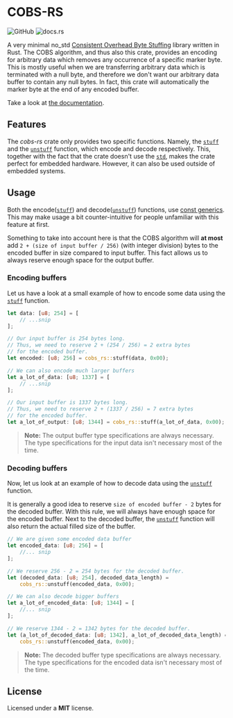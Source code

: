 # COBS-RS

![GitHub](https://img.shields.io/github/license/coastalwhite/cobs-rs)
![docs.rs](https://img.shields.io/docsrs/cobs-rs)

A very minimal no_std [Consistent Overhead Byte
Stuffing](https://en.wikipedia.org/wiki/Consistent_Overhead_Byte_Stuffing)
library written in Rust. The COBS algorithm, and thus also this crate, provides
an encoding for arbitrary data which removes any occurrence of a specific marker
byte. This is mostly useful when we are transferring arbitrary data which
is terminated with a null byte, and therefore we don't want our arbitrary data
buffer to contain any null bytes. In fact, this crate will automatically the
marker byte at the end of any encoded buffer.

Take a look at [the documentation](https://docs.rs/cobs-rs/).

## Features

The *cobs-rs* crate only provides two specific functions. Namely, the
[`stuff`](https://docs.rs/cobs-rs/1.0.2/cobs_rs/fn.stuff.html) and the
[`unstuff`](https://docs.rs/cobs-rs/1.0.2/cobs_rs/fn.unstuff.html) function,
which encode and decode respectively. This, together with the fact that the
crate doesn't use the [`std`](https://doc.rust-lang.org/std/), makes the crate
perfect for embedded hardware. However, it can also be used outside of embedded
systems.

## Usage

Both the encode([`stuff`](https://docs.rs/cobs-rs/1.0.2/cobs_rs/fn.stuff.html))
and decode([`unstuff`](https://docs.rs/cobs-rs/1.0.2/cobs_rs/fn.unstuff.html))
functions, use [const
generics](https://blog.rust-lang.org/2021/02/26/const-generics-mvp-beta). This
may make usage a bit counter-intuitive for people unfamiliar with this feature
at first.

Something to take into account here is that the COBS algorithm will __at most__
add `2 + (size of input buffer / 256)` (with integer division) bytes to the
encoded buffer in size compared to input buffer. This fact allows us to always
reserve enough space for the output buffer.

### Encoding buffers

Let us have a look at a small example of how to encode some data using the
[`stuff`](https://docs.rs/cobs-rs/1.0.2/cobs_rs/fn.stuff.html) function.

```rust
let data: [u8; 254] = [
    // ...snip
];

// Our input buffer is 254 bytes long.
// Thus, we need to reserve 2 + (254 / 256) = 2 extra bytes
// for the encoded buffer.
let encoded: [u8; 256] = cobs_rs::stuff(data, 0x00);

// We can also encode much larger buffers
let a_lot_of_data: [u8; 1337] = [
    // ...snip
];

// Our input buffer is 1337 bytes long.
// Thus, we need to reserve 2 + (1337 / 256) = 7 extra bytes
// for the encoded buffer.
let a_lot_of_output: [u8; 1344] = cobs_rs::stuff(a_lot_of_data, 0x00);
```

> **Note:** The output buffer type specifications are always necessary. The type
> specifications for the input data isn't necessary most of the time.

### Decoding buffers

Now, let us look at an example of how to decode data using the
[`unstuff`](https://docs.rs/cobs-rs/1.0.2/cobs_rs/fn.stuff.html) function.

It is generally a good idea to reserve `size of encoded buffer - 2` bytes for
the decoded buffer. With this rule, we will always have enough space for the
encoded buffer. Next to the decoded buffer, the
[`unstuff`](https://docs.rs/cobs-rs/1.0.2/cobs_rs/fn.stuff.html) function will
also return the actual filled size of the buffer.

```rust
// We are given some encoded data buffer
let encoded_data: [u8; 256] = [
    //... snip
];

// We reserve 256 - 2 = 254 bytes for the decoded buffer.
let (decoded_data: [u8; 254], decoded_data_length) =
    cobs_rs::unstuff(encoded_data, 0x00);

// We can also decode bigger buffers
let a_lot_of_encoded_data: [u8; 1344] = [
    //... snip
];

// We reserve 1344 - 2 = 1342 bytes for the decoded buffer.
let (a_lot_of_decoded_data: [u8; 1342], a_lot_of_decoded_data_length) =
    cobs_rs::unstuff(encoded_data, 0x00);
```

> **Note:** The decoded buffer type specifications are always necessary. The
> type specifications for the encoded data isn't necessary most of the time.

## License

Licensed under a __MIT__ license.
